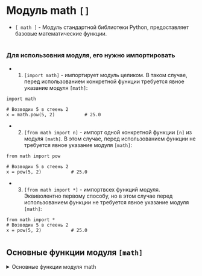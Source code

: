 # Модуль math `[]`

- `[ math ]` - Модуль стандартной библиотеки Python, предоставляет базовые математические функции.
#
### Для использовния модуля, его нужно импортировать
- 1) `[import math]` - импортирует модуль целиком. В таком случае, перед использованием конкретной функции требуется явное указание модуля `[math]`:
```
import math

# Возводиv 5 в стеень 2 
x = math.pow(5, 2)           # 25.0
```
- 2) `[from math import n]` - импорт одной конкретной функции `[n]` из модуля `[math]`. В этом случае, перед использованием функции не требуется явное указание модуля `[math]`:
```
from math import pow

# Возводиv 5 в стеень 2 
x = pow(5, 2)           # 25.0
```
- 3) `[from math import *]` - импортвсех функций модуля. Эквиволентно первому способу, но в этом случае перед использованием функции не требуется явное указание модуля `[math]`:
```
from math import *
# Возводиv 5 в стеень 2 
x = pow(5, 2)           # 25.0
```
#
## Основные функции модуля `[math]`
<details>
   <summary>Основные функции модуля math</summary>
  
  - Пункт 1
  - Пункт 2
  - Пункт 3
</details>
